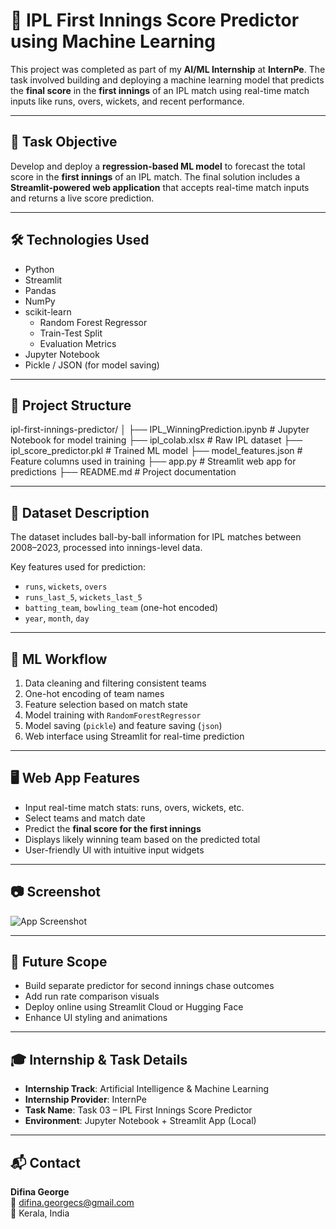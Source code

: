 # 🏏 IPL First Innings Score Predictor using Machine Learning

This project was completed as part of my **AI/ML Internship** at **InternPe**. The task involved building and deploying a machine learning model that predicts the **final score** in the **first innings** of an IPL match using real-time match inputs like runs, overs, wickets, and recent performance.

---

## 📌 Task Objective

Develop and deploy a **regression-based ML model** to forecast the total score in the **first innings** of an IPL match. The final solution includes a **Streamlit-powered web application** that accepts real-time match inputs and returns a live score prediction.

---

## 🛠️ Technologies Used

- Python  
- Streamlit  
- Pandas  
- NumPy  
- scikit-learn  
  - Random Forest Regressor  
  - Train-Test Split  
  - Evaluation Metrics  
- Jupyter Notebook  
- Pickle / JSON (for model saving)

---

## 📁 Project Structure

ipl-first-innings-predictor/
│
├── IPL_WinningPrediction.ipynb # Jupyter Notebook for model training
├── ipl_colab.xlsx # Raw IPL dataset
├── ipl_score_predictor.pkl # Trained ML model
├── model_features.json # Feature columns used in training
├── app.py # Streamlit web app for predictions
├── README.md # Project documentation


---

## 🏏 Dataset Description

The dataset includes ball-by-ball information for IPL matches between 2008–2023, processed into innings-level data.

Key features used for prediction:

- `runs`, `wickets`, `overs`  
- `runs_last_5`, `wickets_last_5`  
- `batting_team`, `bowling_team` (one-hot encoded)  
- `year`, `month`, `day`  

---

## 🔄 ML Workflow

1. Data cleaning and filtering consistent teams  
2. One-hot encoding of team names  
3. Feature selection based on match state  
4. Model training with `RandomForestRegressor`  
5. Model saving (`pickle`) and feature saving (`json`)  
6. Web interface using Streamlit for real-time prediction

---

## 🖥️ Web App Features

- Input real-time match stats: runs, overs, wickets, etc.  
- Select teams and match date  
- Predict the **final score for the first innings**  
- Displays likely winning team based on the predicted total  
- User-friendly UI with intuitive input widgets

---

## 📷 Screenshot

![App Screenshot](IPLFirstInningsPredictor.png) <!-- Add a screenshot if available -->

---

## 🔧 Future Scope

- Build separate predictor for second innings chase outcomes  
- Add run rate comparison visuals  
- Deploy online using Streamlit Cloud or Hugging Face  
- Enhance UI styling and animations

---

## 🎓 Internship & Task Details

- **Internship Track**: Artificial Intelligence & Machine Learning  
- **Internship Provider**: InternPe  
- **Task Name**: Task 03 – IPL First Innings Score Predictor  
- **Environment**: Jupyter Notebook + Streamlit App (Local)

---

## 📬 Contact

**Difina George**  
📧 difina.georgecs@gmail.com  
📍 Kerala, India
